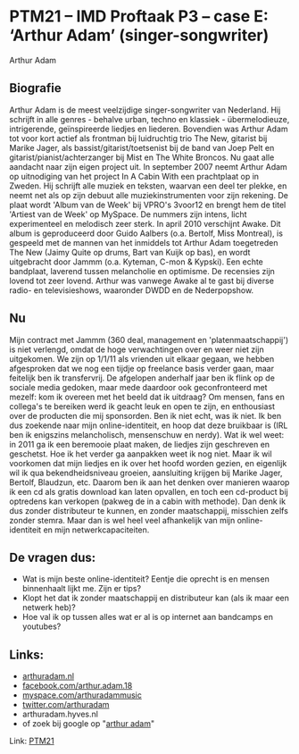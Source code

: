 # PTM21 – IMD Proftaak P3 – case E: ‘Arthur Adam’ (singer-songwriter)
Arthur Adam

## Biografie
Arthur Adam is de meest veelzijdige singer-songwriter van Nederland. Hij schrijft in alle genres - behalve urban, techno en klassiek - übermelodieuze, intrigerende, geïnspireerde liedjes en liederen. Bovendien was Arthur Adam tot voor kort actief als frontman bij luidruchtig trio The New, gitarist bij Marike Jager, als bassist/gitarist/toetsenist bij de band van Joep Pelt en gitarist/pianist/achterzanger bij Mist en The White Broncos. Nu gaat alle aandacht naar zijn eigen project uit. In september 2007 neemt Arthur Adam op uitnodiging van het project In A Cabin With een prachtplaat op in Zweden. Hij schrijft alle muziek en teksten, waarvan een deel ter plekke, en neemt net als op zijn debuut alle muziekinstrumenten voor zijn rekening. De plaat wordt 'Album van de Week' bij VPRO's 3voor12 en brengt hem de titel 'Artiest van de Week' op MySpace. De nummers zijn intens, licht experimenteel en melodisch zeer sterk.
In april 2010 verschijnt Awake. Dit album is geproduceerd door Guido Aalbers (o.a. Bertolf, Miss Montreal), is gespeeld met de mannen van het inmiddels tot Arthur Adam toegetreden The New (Jaimy Quite op drums, Bart van Kuijk op bas), en wordt uitgebracht door Jammm (o.a. Kyteman, C-mon & Kypski). Een echte bandplaat, laverend tussen melancholie en optimisme. De recensies zijn lovend tot zeer lovend. Arthur was vanwege Awake al te gast bij diverse radio- en televisieshows, waaronder DWDD en de Nederpopshow.

## Nu
Mijn contract met Jammm (360 deal, management en 'platenmaatschappij') is niet verlengd, omdat de hoge verwachtingen over en weer niet zijn uitgekomen. We zijn op 1/1/11 als vrienden uit elkaar gegaan, we hebben afgesproken dat we nog een tijdje op freelance basis verder gaan, maar feitelijk ben ik transfervrij. De afgelopen anderhalf jaar ben ik flink op de sociale media gedoken, maar mede daardoor ook geconfronteerd met mezelf: kom ik overeen met het beeld dat ik uitdraag? Om mensen, fans en collega's te bereiken werd ik geacht leuk en open te zijn, en enthousiast over de producten die mij sponsorden. Ben ik niet echt, was ik niet. Ik ben dus zoekende naar mijn online-identiteit, en hoop dat deze bruikbaar is (IRL ben ik enigszins melancholisch, mensenschuw en nerdy).
Wat ik wel weet: in 2011 ga ik een beremooie plaat maken, de liedjes zijn geschreven en geschetst. Hoe ik het verder ga aanpakken weet ik nog niet. Maar ik wil voorkomen dat mijn liedjes en ik over het hoofd worden gezien, en eigenlijk wil ik qua bekendheidsniveau groeien, aansluiting krijgen bij Marike Jager, Bertolf, Blaudzun, etc. Daarom ben ik aan het denken over manieren waarop ik een cd als gratis download kan laten opvallen, en toch een cd-product bij optredens kan verkopen (pakweg de in a cabin with methode). Dan denk ik dus zonder distributeur te kunnen, en zonder maatschappij, misschien zelfs zonder stemra. Maar dan is wel heel veel afhankelijk van mijn online-identiteit en mijn netwerkcapaciteiten.

## De vragen dus:
- Wat is mijn beste online-identiteit? Eentje die oprecht is en mensen binnenhaalt lijkt me. Zijn er tips?
- Klopt het dat ik zonder maatschappij en distributeur kan (als ik maar een netwerk heb)?
- Hoe val ik op tussen alles wat er al is op internet aan bandcamps en youtubes?

## Links:
- [arthuradam.nl](http://arthuradam.nl)
- [facebook.com/arthur.adam.18](https://www.facebook.com/arthur.adam.18)
- [myspace.com/arthuradammusic](https://myspace.com/arthuradammusic)
- [twitter.com/arthuradam](https://twitter.com/arthuradam)
- arthuradam.hyves.nl
- of zoek bij google op "[arthur adam](https://www.google.nl/search?site=&source=hp&q=arthur+adam)"

Link: [PTM21](PTM21/opdracht/index.html)